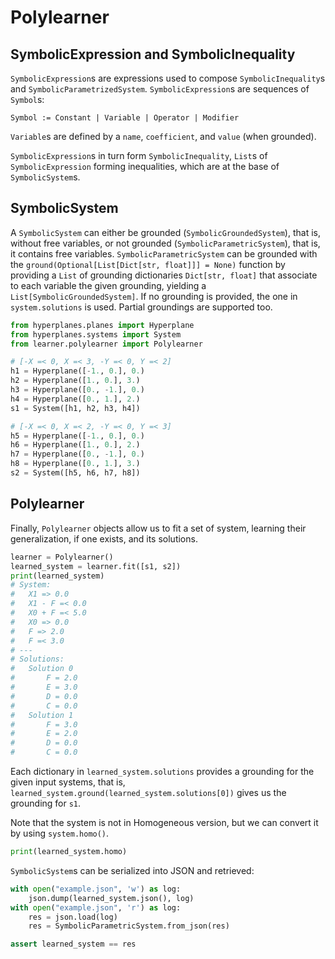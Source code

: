 # Polylearner

## SymbolicExpression and SymbolicInequality
`SymbolicExpression`s are expressions used to compose `SymbolicInequality`s and `SymbolicParametrizedSystem`.
`SymbolicExpression`s are sequences of `Symbol`s:
```
Symbol := Constant | Variable | Operator | Modifier 
```
`Variable`s are defined by a `name`, `coefficient`, and `value` (when grounded).

`SymbolicExpression`s in turn form `SymbolicInequality`, `List`s of `SymbolicExpression` forming inequalities,
which  are at the base of `SymbolicSystem`s.

## SymbolicSystem
A `SymbolicSystem` can either be grounded (`SymbolicGroundedSystem`), that is, without free variables, or not 
grounded (`SymbolicParametricSystem`), that is, it contains free variables.
`SymbolicParametricSystem` can be grounded with the `ground(Optional[List[Dict[str, float]]] = None)` function by 
providing a `List` of grounding dictionaries `Dict[str, float]` that associate to each variable the given  grounding,
yielding a `List[SymbolicGroundedSystem]`. If no grounding is provided, the one in `system.solutions` is used.
Partial groundings are supported too.

```python
from hyperplanes.planes import Hyperplane
from hyperplanes.systems import System
from learner.polylearner import Polylearner

# [-X =< 0, X =< 3, -Y =< 0, Y =< 2]
h1 = Hyperplane([-1., 0.], 0.)
h2 = Hyperplane([1., 0.], 3.)
h3 = Hyperplane([0., -1.], 0.)
h4 = Hyperplane([0., 1.], 2.)
s1 = System([h1, h2, h3, h4])

# [-X =< 0, X =< 2, -Y =< 0, Y =< 3]
h5 = Hyperplane([-1., 0.], 0.)
h6 = Hyperplane([1., 0.], 2.)
h7 = Hyperplane([0., -1.], 0.)
h8 = Hyperplane([0., 1.], 3.)
s2 = System([h5, h6, h7, h8])
```


## Polylearner
Finally, `Polylearner` objects allow us to fit a set of system, learning their generalization, if one exists, and
its solutions.
```python
learner = Polylearner()
learned_system = learner.fit([s1, s2])
print(learned_system)
# System:
#   X1 => 0.0
#   X1 - F =< 0.0
#   X0 + F =< 5.0
#   X0 => 0.0
#   F => 2.0
#   F =< 3.0
# ---
# Solutions:
#   Solution 0
#       F = 2.0
#       E = 3.0
#       D = 0.0
#       C = 0.0
#   Solution 1
#       F = 3.0
#       E = 2.0
#       D = 0.0
#       C = 0.0
```
Each dictionary in `learned_system.solutions` provides a grounding for the given input systems, that is,
`learned_system.ground(learned_system.solutions[0])` gives us the grounding for `s1`.



Note that the system is not in Homogeneous version, but we can convert it by using `system.homo()`.
```python
print(learned_system.homo)
```

`SymbolicSystem`s can be serialized into JSON and retrieved:
```python
with open("example.json", 'w') as log:
    json.dump(learned_system.json(), log)
with open("example.json", 'r') as log:
    res = json.load(log)
    res = SymbolicParametricSystem.from_json(res)

assert learned_system == res
```